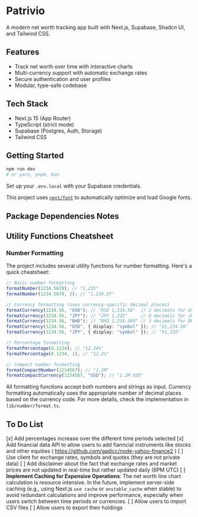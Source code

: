 # Patrivio

A modern net worth tracking app built with Next.js, Supabase, Shadcn UI, and Tailwind CSS.

## Features

- Track net worth over time with interactive charts
- Multi-currency support with automatic exchange rates
- Secure authentication and user profiles
- Modular, type-safe codebase

## Tech Stack

- Next.js 15 (App Router)
- TypeScript (strict mode)
- Supabase (Postgres, Auth, Storage)
- Tailwind CSS

## Getting Started

```bash
npm run dev
# or yarn, pnpm, bun
```

Set up your `.env.local` with your Supabase credentials.

This project uses [`next/font`](https://nextjs.org/docs/app/building-your-application/optimizing/fonts) to automatically optimize and load Google fonts.

## Package Dependencies Notes

## Utility Functions Cheatsheet

### Number Formatting

The project includes several utility functions for number formatting. Here's a quick cheatsheet:

```typescript
// Basic number formatting
formatNumber(1234.5678); // "1,235"
formatNumber(1234.5678, 2); // "1,234.57"

// Currency formatting (uses currency-specific decimal places)
formatCurrency(1234.56, "USD"); // "USD 1,234.56"  // 2 decimals for USD
formatCurrency(1234.56, "JPY"); // "JPY 1,235"     // 0 decimals for JPY
formatCurrency(1234.56, "BHD"); // "BHD 1,234.560" // 3 decimals for BHD
formatCurrency(1234.56, "USD", { display: "symbol" }); // "$1,234.56"
formatCurrency(1234.56, "JPY", { display: "symbol" }); // "¥1,235"

// Percentage formatting
formatPercentage(0.1234); // "12.34%"
formatPercentage(0.1234, 1); // "12.3%"

// Compact number formatting
formatCompactNumber(1234567); // "1.2M"
formatCompactCurrency(1234567, "USD"); // "1.2M USD"
```

All formatting functions accept both numbers and strings as input. Currency formatting automatically uses the appropriate number of decimal places based on the currency code. For more details, check the implementation in `lib/number/format.ts`.

## To Do List

[x] Add percentages increase over the different time periods selected
[x] Add financial data API to allow users to add fianncial instruments like stocks and other equities ( https://github.com/gadicc/node-yahoo-finance2 )
[ ] Use client for exchange rates, symbols and quotes (they are not private data)
[ ] Add disclaimer about the fact that exchange rates and market prices are not updated in real-time but rather updated daily (6PM UTC)
[ ] **Implement Caching for Expensive Operations**: The net worth line chart calculation is resource intensive. In the future, implement server-side caching (e.g., using Next.js `use cache` or `unstable_cache` when stable) to avoid redundant calculations and improve performance, especially when users switch between time periods or currencies.
[ ] Allow users to import CSV files
[ ] Allow users to export their holdings
